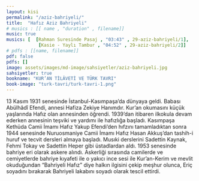 ```yaml
---
layout: kisi
permalink: "/aziz-bahriyeli/"
title:  "Hafız Aziz Bahriyeli"
# musics : [[ name , "duration" , filename]]
music: true
musics: [  [Rahman Suresinde Pasaj , "03:43" , 29-aziz-bahriyeli/1],
            [Kasie - Yaylı Tambur , "04:52" , 29-aziz-bahriyeli/2]]
# pdfs : [[name, filename]]
pdf: false
pdfs: []
image: assets/images/md-image/sahsiyetler/aziz-bahriyeli.jpg
sahsiyetler: true
bookname: "KUR’AN TİLÂVETİ VE TÜRK TAVRI"
book-image: "turk-tavri/turk-tavri-1.png"
---
```


13 Kasım 1931 senesinde İstanbul-Kasımpaşa’da dünyaya geldi. Babası Abülhâdî Efendi, annesi Hafiza Zekiye Hanımdır. 
Kur’an okumasını küçük yaşlarında Hafız olan annesinden öğrendi. 1939’dan itibaren ilkokula devam ederken annesinin teşviki ve yardımı ile hafızlığa başladı. Kasımpaşa Kethüda Camii İmamı Hafız Yakup Efendi’den hıfzını tamamladıktan sonra 1944 senesinde Nuruosmaniye Camii İmamı Hafız Hasan Akkuş’dan tashih-i huruf ve tecvit dersleri almaya başladı. 
Musıki derslerini Sadettin Kaynak, Fehmi Tokay ve Sadettin Heper gibi üstadlardan aldı. 
1953 senesinde bahriye eri olarak askere alındı. Askerliği sırasında camilerde ve cemiyetlerde bahriye kıyafeti ile o yakıcı ince sesi ile Kur’an-Kerim ve mevlit okuduğundan “Bahriyeli Hafız” diye halkın ilgisini çekip meşhur olunca, Eriç soyadını bırakarak Bahriyeli lakabını soyadı olarak tescil ettirdi. 
